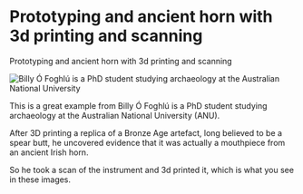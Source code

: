 # Prototyping and ancient horn with 3d printing and scanning

Prototyping and ancient horn with 3d printing and scanning

![Billy &#xD3; Foghl&#xFA; is a PhD student studying archaeology at the Australian National University](https://lh4.googleusercontent.com/4Hf3hKfdpoFiQ1-vxQIxsDAi1AKH-PUCusa8wtV_o_GSYs5ot_JneZuCC7vBPMxIbGLvifBm7chQMzFZKLQM6GT7Y0r9N4jEYoj5whHBUWMdzzu_ZVMc1NuxIYfw5uPcZJ-8EytvAWI)

  
This is a great example from Billy Ó Foghlú is a PhD student studying archaeology at the Australian National University \(ANU\).

After 3D printing a replica of a Bronze Age artefact, long believed to be a spear butt, he uncovered evidence that it was actually a mouthpiece from an ancient Irish horn.

So he took a scan of the instrument and 3d printed it, which is what you see in these images.

